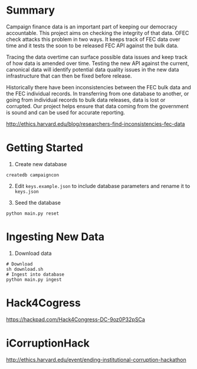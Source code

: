 # Summary
Campaign finance data is an important part of keeping our democracy accountable. This project aims on checking the integrity of that data. OFEC check attacks this problem in two ways. It keeps track of FEC data over time and it tests the soon to be released FEC API against the bulk data. 

Tracing the data overtime can surface possible data issues and keep track of how data is amended over time. Testing the new API against the current, canonical data will identify potential data quality issues in the new data infrastructure that can then be fixed before release. 

Historically there have been inconsistencies between the FEC bulk data and the FEC individual records. In transferring from one database to another, or going from individual records to bulk data releases, data is lost or corrupted. Our project helps ensure that data coming from the government is sound and can be used for accurate reporting. 

http://ethics.harvard.edu/blog/researchers-find-inconsistencies-fec-data

# Getting Started

1. Create new database
```
createdb campaigncon
```

2. Edit `keys.example.json` to include database parameters and rename it to `keys.json`

3. Seed the database
```
python main.py reset
```

# Ingesting New Data

1. Download data
```
# Download
sh download.sh
# Ingest into database
python main.py ingest
```

# Hack4Cogress
https://hackpad.com/Hack4Congress-DC-9oz0P32pSCa

# iCorruptionHack
http://ethics.harvard.edu/event/ending-institutional-corruption-hackathon

